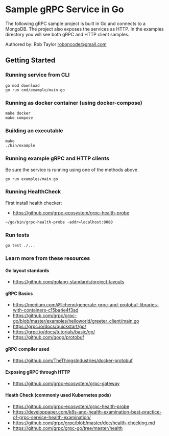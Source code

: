 # Sample gRPC Service in Go

The following gRPC sample project is built in Go and connects to a MongoDB. The project also
exposes the services as HTTP. In the examples directory you will see both gRPC and HTTP client samples.

Authored by: Rob Taylor <roboncode@gmail.com>

## Getting Started

### Running service from CLI

```shell script
go mod download
go run cmd/example/main.go
```

### Running as docker container (using docker-compose)

```shell script
make docker
make compose
```

### Building an executable

```shell script
make
./bin/example
```

### Running example gRPC and HTTP clients

Be sure the service is running using one of the methods above

```shell script
go run examples/main.go
```

### Running HealthCheck

First install health checker: 
* https://github.com/grpc-ecosystem/grpc-health-probe

```shell script
~/go/bin/grpc-health-probe -addr=localhost:8080
```

### Run tests

```shell script
go test ./...
```

### Learn more from these resources

#### Go layout standards

* https://github.com/golang-standards/project-layouts

#### gRPC Basics

* https://medium.com/@lchenn/generate-grpc-and-protobuf-libraries-with-containers-c15ba4e4f3ad
* https://github.com/grpc/grpc-go/blob/master/examples/helloworld/greeter_client/main.go
* https://grpc.io/docs/quickstart/go/
* https://grpc.io/docs/tutorials/basic/go/
* https://github.com/gogo/protobuf

#### gRPC compiler used

* https://github.com/TheThingsIndustries/docker-protobuf

#### Exposing gRPC through HTTP

* https://github.com/grpc-ecosystem/grpc-gateway

#### Heath Check (commonly used Kubernetes pods)

* https://github.com/grpc-ecosystem/grpc-health-probe
* https://developpaper.com/k8s-and-health-examination-best-practice-of-grpc-service-health-examination/
* https://github.com/grpc/grpc/blob/master/doc/health-checking.md
* https://github.com/grpc/grpc-go/tree/master/health
